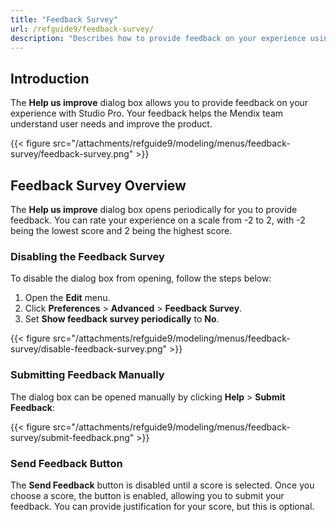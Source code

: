 ```yaml
---
title: "Feedback Survey"
url: /refguide9/feedback-survey/
description: "Describes how to provide feedback on your experience using Studio Pro."
---
```


## Introduction

The **Help us improve** dialog box allows you to provide feedback on your experience with Studio Pro. Your feedback helps the Mendix team understand user needs and improve the product.

{{< figure src="/attachments/refguide9/modeling/menus/feedback-survey/feedback-survey.png" >}}

## Feedback Survey Overview

The **Help us improve** dialog box opens periodically for you to provide feedback. You can rate your experience on a scale from -2 to 2, with -2 being the lowest score and 2 being the highest score.

### Disabling the Feedback Survey

To disable the dialog box from opening, follow the steps below:

1. Open the **Edit** menu.
2. Click **Preferences** > **Advanced** > **Feedback Survey**. 
3. Set **Show feedback survey periodically** to **No**.

{{< figure src="/attachments/refguide9/modeling/menus/feedback-survey/disable-feedback-survey.png"  >}}

### Submitting Feedback Manually

The dialog box can be opened manually by clicking **Help** > **Submit Feedback**:

{{< figure src="/attachments/refguide9/modeling/menus/feedback-survey/submit-feedback.png"  >}}

### Send Feedback Button

The **Send Feedback** button is disabled until a score is selected. Once you choose a score, the button is enabled, allowing you to submit your feedback. You can provide justification for your score, but this is optional.